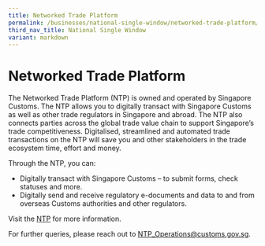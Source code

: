 ```yaml
---
title: Networked Trade Platform
permalink: /businesses/national-single-window/networked-trade-platform/
third_nav_title: National Single Window
variant: markdown
---
```

# Networked Trade Platform

The Networked Trade Platform (NTP) is owned and operated by Singapore Customs. The NTP allows you to digitally transact with Singapore Customs as well as other trade regulators in Singapore and abroad. The NTP also connects parties across the global trade value chain to support Singapore’s trade competitiveness. Digitalised, streamlined and automated trade transactions on the NTP will save you and other stakeholders in the trade ecosystem time, effort and money.

Through the NTP, you can:
* 	Digitally transact with Singapore Customs – to submit forms, check statuses and more.
* 	Digitally send and receive regulatory e-documents and data to and from overseas Customs authorities and other regulators.

Visit the [NTP](http://www.ntp.gov.sg/) for more information.

For further queries, please reach out to [NTP_Operations@customs.gov.sg](mailto:NTP_Operations@customs.gov.sg).